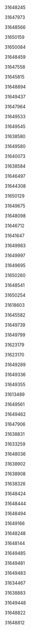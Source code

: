 31648245

31647973

31648566

31650159

31650084

31648459

31647558

31645815

31648894

31649437

31647964

31649533

31649545

31638580

31649580

31640073

31638584

31646497

31644308

31650129

31649675

31648098

31646712

31641647

31649983

31649997

31649695

31650260

31648541

31650254

31618603

31645582

31649739

31649799

31623179

31623170

31649289

31649336

31649355

31613489

31649561

31649462

31647906

31638831

31633259

31648036

31638902

31638908

31638326

31648424

31648444

31648494

31649166

31648248

31648144

31649485

31649481

31649483

31634467

31638883

31649448

31648822

31648812

